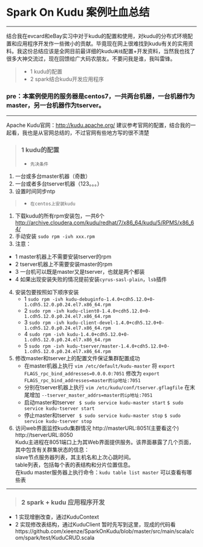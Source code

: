 # Spark On Kudu 案例吐血总结

------

结合我在evcard和eBay实习中对于kudu的配置和使用，对kudu的分布式环境配置和应用程序开发作一些微小的贡献。毕竟现在网上很难找到kudu有关的实用资料。我这份总结应该是全网目前最详细的kudu`离线`配置+开发资料，当然我也找了很多大神交流过，现在回馈给广大码农朋友。不要问我是谁，我叫雷锋。

> * 1 kudu的配置
> * 2 spark结合kudu开发应用程序

### pre：本案例使用的服务器是centos7，一共两台机器，一台机器作为master，另一台机器作为tserver。

------

Apache Kudu官网：http://kudu.apache.org/
建议参考官网的配置，结合我的一起看，我也是从官网总结的，不过官网有些地方写的很不清楚

> ### 1 kudu的配置
> * `先决条件`
 1. 一台或多台master机器（奇数）
 2.  一台或者多台tserver机器（123。。。）
 3. 设置时间同步ntp

     


> * `在centos上安装kudu`
 1. 下载kudu的所有rpm安装包，一共6个 http://archive.cloudera.com/kudu/redhat/7/x86_64/kudu/5/RPMS/x86_64/
 2. 手动安装 ```sudo rpm -ivh xxx.rpm```
 3. 注意：
 - 1 master机器上不需要安装tserver的rpm
 - 2 tserver机器上不需要安装master的rpm
 - 3 一台机可以既是master又是tserver，也就是两个都装
 - 4 如果出现安装失败的情况提前安装`cyrus-sasl-plain`，`lsb`插件
 4. 安装包要按照如下顺序安装
     - 1 `sudo rpm -ivh kudu-debuginfo-1.4.0+cdh5.12.0+0-1.cdh5.12.0.p0.24.el7.x86_64.rpm`
     - 2 `sudo rpm -ivh kudu-client0-1.4.0+cdh5.12.0+0-1.cdh5.12.0.p0.24.el7.x86_64.rpm` 
     - 3 `sudo rpm -ivh kudu-client-devel-1.4.0+cdh5.12.0+0-1.cdh5.12.0.p0.24.el7.x86_64.rpm`
     - 4 `sudo rpm -ivh kudu-1.4.0+cdh5.12.0+0-1.cdh5.12.0.p0.24.el7.x86_64.rpm `
     - 5 `sudo rpm -ivh kudu-tserver/master-1.4.0+cdh5.12.0+0-1.cdh5.12.0.p0.24.el7.x86_64.rpm` 
 5. 修改master和tserver上的配置文件保证集群配置成功
    - 在master机器上执行
    	`vim /etc/default/kudu-master` 
	将
    	`export FLAGS_rpc_bind_addresses=0.0.0.0:7051`
	修改为
    	`export FLAGS_rpc_bind_addresses=master的ip地址:7051`
    - 分别在tserver机器上执行
        `vim /etc/kudu/conf/tserver.gflagfile`
    在末尾增加
        `--tserver_master_addrs=master的ip地址:7051`
    - 启动master和tserver
    	` $ sudo service kudu-master start`
        `$ sudo service kudu-tserver start`
    - 停止master和tserver
    	` $ sudo service kudu-master stop`
        `$ sudo service kudu-tserver stop`  
 6. 访问web界面监控kudu集群情况
	http://masterURL:8051(主要看这个)  
	http://tserverURL:8050  
	Kudu主进程在8051端口上为其Web界面提供服务。该界面暴露了几个页面，其中包含有关群集状态的信息：  
	slave节点服务器列表，其主机名和上次心跳时间。  
	table列表，包括每个表的表结构和分片位置信息。  
	在kudu master服务器上执行命令：`kudu table list master` 可以查看有哪些表  

	
------

> ### 2 spark + kudu 应用程序开发
 - 1 实现增删改查，通过KuduContext
 - 2 实现修改表结构，通过KuduClient
暂时先写到这里，现成的代码看https://github.com/xieenze/SparkOnKudu/blob/master/src/main/scala/com/spark/test/KuduCRUD.scala

